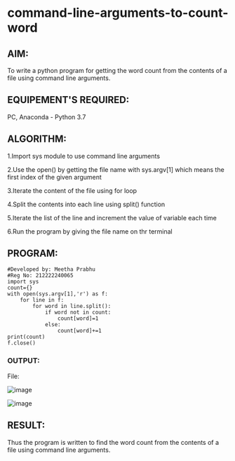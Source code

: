 # command-line-arguments-to-count-word
## AIM:
To write a python program for getting the word count from the contents of a file using command line arguments.
## EQUIPEMENT'S REQUIRED: 
PC, Anaconda - Python 3.7
## ALGORITHM: 
1.Import sys module to use command line arguments

2.Use the open() by getting the file name with sys.argv[1] which means the first index of the given argument 

3.Iterate the content of the file using for loop

4.Split the contents into each line using split() function

5.Iterate the list of the line and increment the value of variable each time

6.Run the program by giving the file name on thr terminal

## PROGRAM:
```
#Developed by: Meetha Prabhu
#Reg No: 212222240065
import sys
count={}
with open(sys.argv[1],'r') as f:
    for line in f:
        for word in line.split():
            if word not in count:
                count[word]=1
            else:
                count[word]+=1
print(count)
f.close()
```
### OUTPUT:
File:

![image](https://github.com/Meetha22003992/command-line-arguments-to-count-word/assets/119401038/b531c5f8-4849-4fe4-9d23-48458ae4dd0a)

![image](https://github.com/Meetha22003992/command-line-arguments-to-count-word/assets/119401038/2c423646-68ba-40e4-a3d8-d20f2efc38bd)

## RESULT:
Thus the program is written to find the word count from the contents of a file using command line arguments.
